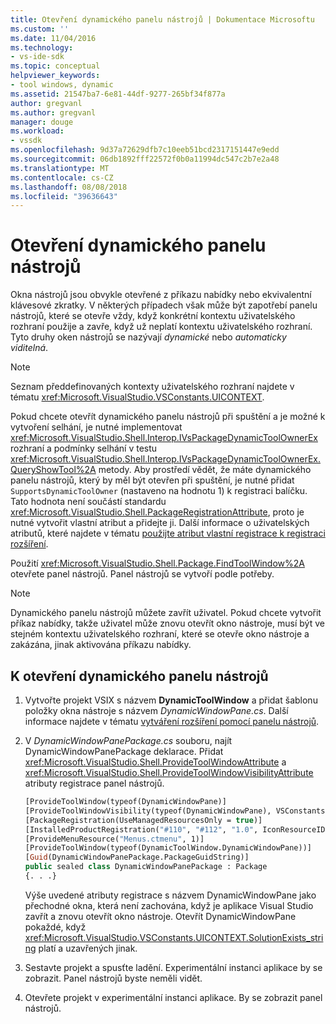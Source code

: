 ```yaml
---
title: Otevření dynamického panelu nástrojů | Dokumentace Microsoftu
ms.custom: ''
ms.date: 11/04/2016
ms.technology:
- vs-ide-sdk
ms.topic: conceptual
helpviewer_keywords:
- tool windows, dynamic
ms.assetid: 21547ba7-6e81-44df-9277-265bf34f877a
author: gregvanl
ms.author: gregvanl
manager: douge
ms.workload:
- vssdk
ms.openlocfilehash: 9d37a72629dfb7c10eeb51bcd2317151447e9edd
ms.sourcegitcommit: 06db1892fff22572f0b0a11994dc547c2b7e2a48
ms.translationtype: MT
ms.contentlocale: cs-CZ
ms.lasthandoff: 08/08/2018
ms.locfileid: "39636643"
---
```

# <a name="open-a-dynamic-tool-window"></a>Otevření dynamického panelu nástrojů
Okna nástrojů jsou obvykle otevřené z příkazu nabídky nebo ekvivalentní klávesové zkratky. V některých případech však může být zapotřebí panelu nástrojů, které se otevře vždy, když konkrétní kontextu uživatelského rozhraní použije a zavře, když už neplatí kontextu uživatelského rozhraní. Tyto druhy oken nástrojů se nazývají *dynamické* nebo *automaticky viditelná*.  
  
> [!NOTE]
>  Seznam předdefinovaných kontexty uživatelského rozhraní najdete v tématu <xref:Microsoft.VisualStudio.VSConstants.UICONTEXT>.  
  
 Pokud chcete otevřít dynamického panelu nástrojů při spuštění a je možné k vytvoření selhání, je nutné implementovat <xref:Microsoft.VisualStudio.Shell.Interop.IVsPackageDynamicToolOwnerEx> rozhraní a podmínky selhání v testu <xref:Microsoft.VisualStudio.Shell.Interop.IVsPackageDynamicToolOwnerEx.QueryShowTool%2A> metody. Aby prostředí vědět, že máte dynamického panelu nástrojů, který by měl být otevřen při spuštění, je nutné přidat `SupportsDynamicToolOwner` (nastaveno na hodnotu 1) k registraci balíčku. Tato hodnota není součástí standardu <xref:Microsoft.VisualStudio.Shell.PackageRegistrationAttribute>, proto je nutné vytvořit vlastní atribut a přidejte ji. Další informace o uživatelských atributů, které najdete v tématu [použijte atribut vlastní registrace k registraci rozšíření](../extensibility/registering-and-unregistering-vspackages.md#using-a-custom-registration-attribute-to-register-an-extension).  
  
 Použití <xref:Microsoft.VisualStudio.Shell.Package.FindToolWindow%2A> otevřete panel nástrojů. Panel nástrojů se vytvoří podle potřeby.  
  
> [!NOTE]
>  Dynamického panelu nástrojů můžete zavřít uživatel. Pokud chcete vytvořit příkaz nabídky, takže uživatel může znovu otevřít okno nástroje, musí být ve stejném kontextu uživatelského rozhraní, které se otevře okno nástroje a zakázána, jinak aktivována příkazu nabídky.  
  
## <a name="to-open-a-dynamic-tool-window"></a>K otevření dynamického panelu nástrojů  
  
1.  Vytvořte projekt VSIX s názvem **DynamicToolWindow** a přidat šablonu položky okna nástroje s názvem *DynamicWindowPane.cs*. Další informace najdete v tématu [vytváření rozšíření pomocí panelu nástrojů](../extensibility/creating-an-extension-with-a-tool-window.md).  
  
2.  V *DynamicWindowPanePackage.cs* souboru, najít DynamicWindowPanePackage deklarace. Přidat <xref:Microsoft.VisualStudio.Shell.ProvideToolWindowAttribute> a <xref:Microsoft.VisualStudio.Shell.ProvideToolWindowVisibilityAttribute> atributy registrace panel nástrojů.  
  
    ```vb  
    [ProvideToolWindow(typeof(DynamicWindowPane)]  
    [ProvideToolWindowVisibility(typeof(DynamicWindowPane), VSConstants.UICONTEXT.SolutionExists_string)]  
    [PackageRegistration(UseManagedResourcesOnly = true)]  
    [InstalledProductRegistration("#110", "#112", "1.0", IconResourceID = 400)] // Info on this package for Help/About  
    [ProvideMenuResource("Menus.ctmenu", 1)]  
    [ProvideToolWindow(typeof(DynamicToolWindow.DynamicWindowPane))]  
    [Guid(DynamicWindowPanePackage.PackageGuidString)]  
    public sealed class DynamicWindowPanePackage : Package  
    {. . .}  
    ```  
  
     Výše uvedené atributy registrace s názvem DynamicWindowPane jako přechodné okna, která není zachována, když je aplikace Visual Studio zavřít a znovu otevřít okno nástroje. Otevřít DynamicWindowPane pokaždé, když <xref:Microsoft.VisualStudio.VSConstants.UICONTEXT.SolutionExists_string> platí a uzavřených jinak.  
  
3.  Sestavte projekt a spusťte ladění. Experimentální instanci aplikace by se zobrazit. Panel nástrojů byste neměli vidět.  
  
4.  Otevřete projekt v experimentální instanci aplikace. By se zobrazit panel nástrojů.